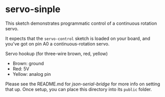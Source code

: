 # servo-sinple

This sketch demonstrates programmatic control of a continuous rotation servo.

It expects that the `servo-control` sketch is loaded on your board, and you've got on pin A0 a continuous-rotation servo.

Servo hookup (for three-wire brown, red, yellow)
* Brown: ground
* Red: 5V
* Yellow: analog pin

Please see the README.md for *json-serial-bridge* for more info on setting that up. Once setup, you can place this directory into its `public` folder.

